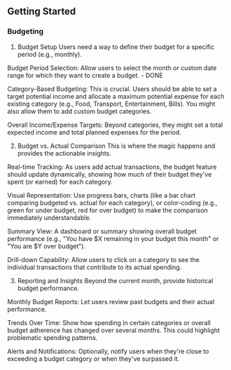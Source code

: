 ## Getting Started

### Budgeting

1. Budget Setup
   Users need a way to define their budget for a specific period (e.g., monthly).

Budget Period Selection: Allow users to select the month or custom date range for which they want to create a budget. - DONE

Category-Based Budgeting: This is crucial. Users should be able to set a target potential income and allocate a maximum potential expense for each existing category (e.g., Food, Transport, Entertainment, Bills). You might also allow them to add custom budget categories.

Overall Income/Expense Targets: Beyond categories, they might set a total expected income and total planned expenses for the period.

2. Budget vs. Actual Comparison
   This is where the magic happens and provides the actionable insights.

Real-time Tracking: As users add actual transactions, the budget feature should update dynamically, showing how much of their budget they've spent (or earned) for each category.

Visual Representation: Use progress bars, charts (like a bar chart comparing budgeted vs. actual for each category), or color-coding (e.g., green for under budget, red for over budget) to make the comparison immediately understandable.

Summary View: A dashboard or summary showing overall budget performance (e.g., "You have $X remaining in your budget this month" or "You are $Y over budget").

Drill-down Capability: Allow users to click on a category to see the individual transactions that contribute to its actual spending.

3. Reporting and Insights
   Beyond the current month, provide historical budget performance.

Monthly Budget Reports: Let users review past budgets and their actual performance.

Trends Over Time: Show how spending in certain categories or overall budget adherence has changed over several months. This could highlight problematic spending patterns.

Alerts and Notifications: Optionally, notify users when they're close to exceeding a budget category or when they've surpassed it.
